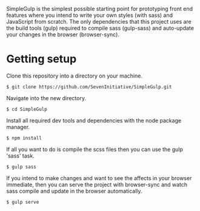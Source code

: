 SimpleGulp is the simplest possible starting point for prototyping front end features where you intend to write your own styles (with sass) and JavaScript from scratch. The only dependencies that this project uses are the build tools (gulp) required to compile sass (gulp-sass) and auto-update your changes in the browser (browser-sync).

# Getting setup

Clone this repository into a directory on your machine.

```
$ git clone https://github.com/SevenInitiative/SimpleGulp.git
```

Navigate into the new directory.

```
$ cd SimpleGulp
```

Install all required dev tools and dependencies with the node package manager.

```
$ npm install
```

If all you want to do is compile the scss files then you can use the gulp 'sass' task.

```
$ gulp sass
```

If you intend to make changes and want to see the affects in your browser immediate, then you can serve the project with browser-sync and watch sass compile and update in the browser automatically.

```
$ gulp serve
```
